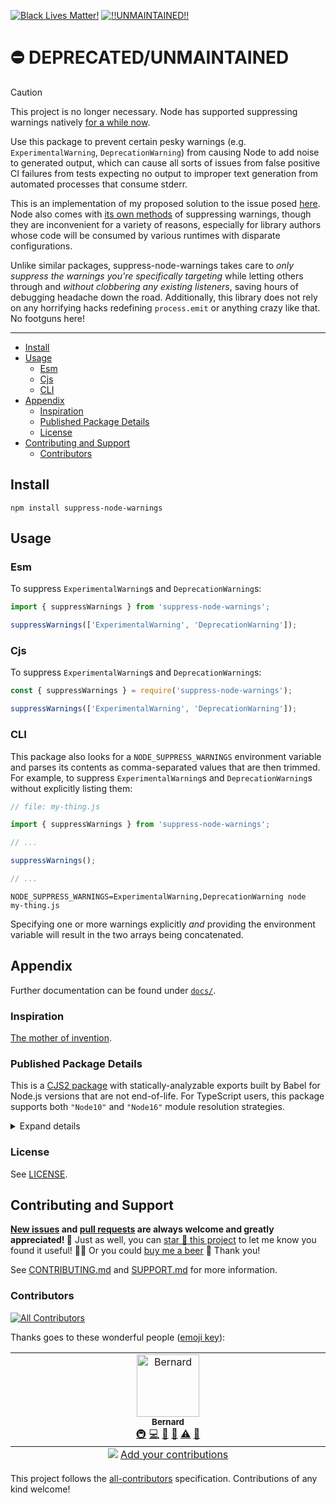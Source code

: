 <!-- badges-start -->

[![Black Lives Matter!][badge-blm]][link-blm]
[![!!UNMAINTAINED!!][badge-unmaintained]][link-unmaintained]

<!-- badges-end -->

# ⛔️ DEPRECATED/UNMAINTAINED

> [!CAUTION]
>
> This project is no longer necessary. Node has supported suppressing warnings
> natively
> [for a while now](https://nodejs.org/en/blog/release/v21.3.0#new---disable-warning-flag).

Use this package to prevent certain pesky warnings (e.g. `ExperimentalWarning`,
`DeprecationWarning`) from causing Node to add noise to generated output, which
can cause all sorts of issues from false positive CI failures from tests
expecting no output to improper text generation from automated processes that
consume stderr.

This is an implementation of my proposed solution to the issue posed [here][1].
Node also comes with [its own methods][2] of suppressing warnings, though they
are inconvenient for a variety of reasons, especially for library authors whose
code will be consumed by various runtimes with disparate configurations.

Unlike similar packages, suppress-node-warnings takes care to _only suppress the
warnings you're specifically targeting_ while letting others through and
_without clobbering any existing listeners_, saving hours of debugging headache
down the road. Additionally, this library does not rely on any horrifying hacks
redefining `process.emit` or anything crazy like that. No footguns here!

---

<!-- remark-ignore-start -->
<!-- START doctoc generated TOC please keep comment here to allow auto update -->
<!-- DON'T EDIT THIS SECTION, INSTEAD RE-RUN doctoc TO UPDATE -->

- [Install](#install)
- [Usage](#usage)
  - [Esm](#esm)
  - [Cjs](#cjs)
  - [CLI](#cli)
- [Appendix](#appendix)
  - [Inspiration](#inspiration)
  - [Published Package Details](#published-package-details)
  - [License](#license)
- [Contributing and Support](#contributing-and-support)
  - [Contributors](#contributors)

<!-- END doctoc generated TOC please keep comment here to allow auto update -->
<!-- remark-ignore-end -->

## Install

```shell
npm install suppress-node-warnings
```

## Usage

### Esm

To suppress `ExperimentalWarning`s and `DeprecationWarning`s:

```typescript
import { suppressWarnings } from 'suppress-node-warnings';

suppressWarnings(['ExperimentalWarning', 'DeprecationWarning']);
```

### Cjs

To suppress `ExperimentalWarning`s and `DeprecationWarning`s:

```javascript
const { suppressWarnings } = require('suppress-node-warnings');

suppressWarnings(['ExperimentalWarning', 'DeprecationWarning']);
```

### CLI

This package also looks for a `NODE_SUPPRESS_WARNINGS` environment variable and
parses its contents as comma-separated values that are then trimmed. For
example, to suppress `ExperimentalWarning`s and `DeprecationWarning`s without
explicitly listing them:

```typescript
// file: my-thing.js

import { suppressWarnings } from 'suppress-node-warnings';

// ...

suppressWarnings();

// ...
```

```shell
NODE_SUPPRESS_WARNINGS=ExperimentalWarning,DeprecationWarning node
my-thing.js
```

Specifying one or more warnings explicitly _and_ providing the environment
variable will result in the two arrays being concatenated.

## Appendix

Further documentation can be found under [`docs/`][x-repo-docs].

### Inspiration

[The mother of invention][1].

### Published Package Details

This is a [CJS2 package][x-pkg-cjs-mojito] with statically-analyzable exports
built by Babel for Node.js versions that are not end-of-life. For TypeScript
users, this package supports both `"Node10"` and `"Node16"` module resolution
strategies.

<details><summary>Expand details</summary>

That means both CJS2 (via `require(...)`) and ESM (via `import { ... } from ...`
or `await import(...)`) source will load this package from the same entry points
when using Node. This has several benefits, the foremost being: less code
shipped/smaller package size, avoiding [dual package
hazard][x-pkg-dual-package-hazard] entirely, distributables are not
packed/bundled/uglified, a drastically less complex build process, and CJS
consumers aren't shafted.

Each entry point (i.e. `ENTRY`) in [`package.json`'s
`exports[ENTRY]`][x-repo-package-json] object includes one or more [export
conditions][x-pkg-exports-conditions]. These entries may or may not include: an
[`exports[ENTRY].types`][x-pkg-exports-types-key] condition pointing to a type
declarations file for TypeScript and IDEs, an
[`exports[ENTRY].module`][x-pkg-exports-module-key] condition pointing to
(usually ESM) source for Webpack/Rollup, an `exports[ENTRY].node` condition
pointing to (usually CJS2) source for Node.js `require` _and `import`_, an
`exports[ENTRY].default` condition pointing to source for browsers and other
environments, and [other conditions][x-pkg-exports-conditions] not enumerated
here. Check the [package.json][x-repo-package-json] file to see which export
conditions are supported.

Though [`package.json`][x-repo-package-json] includes
[`{ "type": "commonjs" }`][x-pkg-type], note that any ESM-only entry points will
be ES module (`.mjs`) files. Finally, [`package.json`][x-repo-package-json] also
includes the [`sideEffects`][x-pkg-side-effects-key] key, which is `false` for
optimal [tree shaking][x-pkg-tree-shaking] where appropriate.

</details>

### License

See [LICENSE][x-repo-license].

## Contributing and Support

**[New issues][x-repo-choose-new-issue] and [pull requests][x-repo-pr-compare]
are always welcome and greatly appreciated! 🤩** Just as well, you can [star 🌟
this project][x-badge-repo-link] to let me know you found it useful! ✊🏿 Or you
could [buy me a beer][x-repo-sponsor] 🥺 Thank you!

See [CONTRIBUTING.md][x-repo-contributing] and [SUPPORT.md][x-repo-support] for
more information.

### Contributors

<!-- remark-ignore-start -->
<!-- ALL-CONTRIBUTORS-BADGE:START - Do not remove or modify this section -->

[![All Contributors](https://img.shields.io/badge/all_contributors-1-orange.svg?style=flat-square)](#contributors-)

<!-- ALL-CONTRIBUTORS-BADGE:END -->
<!-- remark-ignore-end -->

Thanks goes to these wonderful people ([emoji
key][x-repo-all-contributors-emojis]):

<!-- remark-ignore-start -->
<!-- ALL-CONTRIBUTORS-LIST:START - Do not remove or modify this section -->
<!-- prettier-ignore-start -->
<!-- markdownlint-disable -->

<table>
  <tbody>
    <tr>
      <td align="center" valign="top" width="14.28%"><a href="https://xunn.io/"><img src="https://avatars.githubusercontent.com/u/656017?v=4?s=100" width="100px;" alt="Bernard"/><br /><sub><b>Bernard</b></sub></a><br /><a href="#infra-Xunnamius" title="Infrastructure (Hosting, Build-Tools, etc)">🚇</a> <a href="https://github.com/Xunnamius/suppress-node-warnings/commits?author=Xunnamius" title="Code">💻</a> <a href="https://github.com/Xunnamius/suppress-node-warnings/commits?author=Xunnamius" title="Documentation">📖</a> <a href="#maintenance-Xunnamius" title="Maintenance">🚧</a> <a href="https://github.com/Xunnamius/suppress-node-warnings/commits?author=Xunnamius" title="Tests">⚠️</a> <a href="https://github.com/Xunnamius/suppress-node-warnings/pulls?q=is%3Apr+reviewed-by%3AXunnamius" title="Reviewed Pull Requests">👀</a></td>
    </tr>
  </tbody>
  <tfoot>
    <tr>
      <td align="center" size="13px" colspan="7">
        <img src="https://raw.githubusercontent.com/all-contributors/all-contributors-cli/1b8533af435da9854653492b1327a23a4dbd0a10/assets/logo-small.svg">
          <a href="https://all-contributors.js.org/docs/en/bot/usage">Add your contributions</a>
        </img>
      </td>
    </tr>
  </tfoot>
</table>

<!-- markdownlint-restore -->
<!-- prettier-ignore-end -->
<!-- ALL-CONTRIBUTORS-LIST:END -->
<!-- remark-ignore-end -->

This project follows the [all-contributors][x-repo-all-contributors]
specification. Contributions of any kind welcome!

[badge-blm]: https://xunn.at/badge-blm 'Join the movement!'
[link-blm]: https://xunn.at/donate-blm
[badge-unmaintained]:
  https://xunn.at/badge-unmaintained
  'Unfortunately, this project is unmaintained (forks welcome!)'
[link-unmaintained]: https://xunn.at/link-unmaintained
[x-badge-codecov-image]:
  https://img.shields.io/codecov/c/github/Xunnamius/suppress-node-warnings/main?style=flat-square&token=HWRIOBAAPW
  'Is this package well-tested?'
[x-badge-codecov-link]: https://codecov.io/gh/Xunnamius/suppress-node-warnings
[x-badge-downloads-image]:
  https://img.shields.io/npm/dm/suppress-node-warnings?style=flat-square
  'Number of times this package has been downloaded per month'
[x-badge-lastcommit-image]:
  https://img.shields.io/github/last-commit/xunnamius/suppress-node-warnings?style=flat-square
  'Latest commit timestamp'
[x-badge-license-image]:
  https://img.shields.io/npm/l/suppress-node-warnings?style=flat-square
  "This package's source license"
[x-badge-license-link]:
  https://github.com/Xunnamius/suppress-node-warnings/blob/main/LICENSE
[x-badge-npm-image]:
  https://xunn.at/npm-pkg-version/suppress-node-warnings
  'Install this package using npm or yarn!'
[x-badge-npm-link]: https://www.npmjs.com/package/suppress-node-warnings
[x-badge-repo-link]: https://github.com/xunnamius/suppress-node-warnings
[x-badge-semanticrelease-image]:
  https://xunn.at/badge-semantic-release
  'This repo practices continuous integration and deployment!'
[x-badge-semanticrelease-link]:
  https://github.com/semantic-release/semantic-release
[x-pkg-cjs-mojito]:
  https://dev.to/jakobjingleheimer/configuring-commonjs-es-modules-for-nodejs-12ed#publish-only-a-cjs-distribution-with-property-exports
[x-pkg-dual-package-hazard]:
  https://nodejs.org/api/packages.html#dual-package-hazard
[x-pkg-exports-conditions]:
  https://webpack.js.org/guides/package-exports#reference-syntax
[x-pkg-exports-module-key]:
  https://webpack.js.org/guides/package-exports#providing-commonjs-and-esm-version-stateless
[x-pkg-exports-types-key]:
  https://devblogs.microsoft.com/typescript/announcing-typescript-4-5-beta#packagejson-exports-imports-and-self-referencing
[x-pkg-side-effects-key]:
  https://webpack.js.org/guides/tree-shaking#mark-the-file-as-side-effect-free
[x-pkg-tree-shaking]: https://webpack.js.org/guides/tree-shaking
[x-pkg-type]:
  https://github.com/nodejs/node/blob/8d8e06a345043bec787e904edc9a2f5c5e9c275f/doc/api/packages.md#type
[x-repo-all-contributors]: https://github.com/all-contributors/all-contributors
[x-repo-all-contributors-emojis]: https://allcontributors.org/docs/en/emoji-key
[x-repo-choose-new-issue]:
  https://github.com/xunnamius/suppress-node-warnings/issues/new/choose
[x-repo-contributing]: /CONTRIBUTING.md
[x-repo-docs]: docs
[x-repo-license]: ./LICENSE
[x-repo-package-json]: package.json
[x-repo-pr-compare]: https://github.com/xunnamius/suppress-node-warnings/compare
[x-repo-sponsor]: https://github.com/sponsors/Xunnamius
[x-repo-support]: /.github/SUPPORT.md
[1]: https://github.com/nodejs/node/issues/30810
[2]: https://github.com/nodejs/node/issues/30810#issuecomment-1446093458
